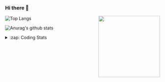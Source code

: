 ### Hi there 👋

<!--
**tao8687/tao8687** is a ✨ _special_ ✨ repository because its `README.md` (this file) appears on your GitHub profile.

Here are some ideas to get you started:

- 🔭 I’m currently working on ...
- 🌱 I’m currently learning ...
- 👯 I’m looking to collaborate on ...
- 🤔 I’m looking for help with ...
- 💬 Ask me about ...
- 📫 How to reach me: ...
- 😄 Pronouns: ...
- ⚡ Fun fact: ...
-->

<img align='right' src="https://media.giphy.com/media/M9gbBd9nbDrOTu1Mqx/giphy.gif" width="200">

  
![Top Langs](https://github-readme-stats.vercel.app/api/top-langs/?username=tao8687&layout=compact&title_color=23238E&text_color=A67D3D)

![Anurag's github stats](https://github-readme-stats.vercel.app/api?username=tao8687&show_icons=true&&text_color=A67D3D&title_color=23238E&show_icons=false&count_private=true&hide=stars)

<details>
  <summary>:zap: Coding Stats</summary>
  <b>
<!--START_SECTION:waka-->

```text
From: 14 July 2022 - To: 21 July 2022

C                20 hrs 41 mins  ███████████████████▓░░░░░   78.07 %
C++              2 hrs 7 mins    ██░░░░░░░░░░░░░░░░░░░░░░░   08.04 %
Markdown         1 hr 48 mins    █▓░░░░░░░░░░░░░░░░░░░░░░░   06.84 %
Makefile         1 hr 40 mins    █▓░░░░░░░░░░░░░░░░░░░░░░░   06.31 %
Kconfig          5 mins          ░░░░░░░░░░░░░░░░░░░░░░░░░   00.34 %
Other            3 mins          ░░░░░░░░░░░░░░░░░░░░░░░░░   00.23 %
```

<!--END_SECTION:waka-->
</details>
